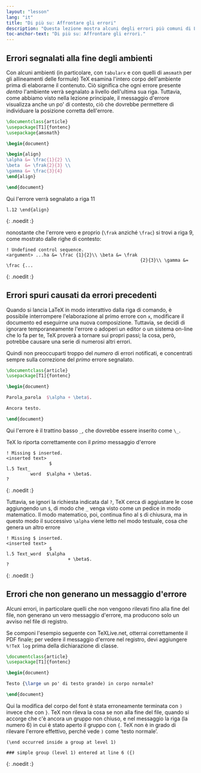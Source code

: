 ```yaml
---
layout: "lesson"
lang: "it"
title: "Di più su: Affrontare gli errori"
description: "Questa lezione mostra alcuni degli errori più comuni di LaTeX, spiega gli errori concatenati e gli errori silenziosi."
toc-anchor-text: "Di più su: Affrontare gli errori."
---
```


## Errori segnalati alla fine degli ambienti

Con alcuni ambienti (in particolare, con 
`tabularx` e con quelli di `amsmath` per 
gli allineamenti delle formule) TeX
esamina l'intero corpo dell'ambiente 
prima di elaborarne il contenuto. 
Ciò significa che ogni errore presente 
_dentro_ l'ambiente verrà segnalato a 
livello dell'ultima sua riga.
Tuttavia, come abbiamo visto nella 
lezione principale, il messaggio d'errore
visualizza anche un po' di contesto,
ciò che dovrebbe permettere di individuare
la posizione corretta dell'errore.

```latex
\documentclass{article}
\usepackage[T1]{fontenc}
\usepackage{amsmath}

\begin{document}

\begin{align}
\alpha &= \frac{1}{2} \\
\beta  &= \frak{2}{3} \\
\gamma &= \frac{3}{4} 
\end{align}

\end{document}
```

Qui l'errore verrà segnalato a riga 11

```
l.12 \end{align}
```
{: .noedit :}

nonostante che l'errore vero e proprio 
(`\frak` anziché `\frac`)
si trovi a riga 9, come mostrato dalle 
righe di contesto:


```
! Undefined control sequence.
<argument> ...ha &= \frac {1}{2}\\ \beta &= \frak 
                                                  {2}{3}\\ \gamma &= \frac {...
```
{: .noedit :}


## Errori spuri causati da errori precedenti

Quando si lancia LaTeX in modo interattivo 
dalla riga di comando, è possibile interrompere 
l'elaborazione al primo errore con `x`, modificare 
il documento ed eseguirne una nuova composizione. 
Tuttavia, se decidi di ignorare temporaneamente 
l'errore o adoperi un editor o un sistema on-line 
che lo fa per te, TeX proverà a tornare
sui propri passi; la cosa, però, potrebbe causare 
una serie di numerosi altri errori.

Quindi non preoccuparti troppo del _numero_ di 
errori notificati, e concentrati sempre sulla 
correzione del _primo_ errore segnalato.

```latex
\documentclass{article}
\usepackage[T1]{fontenc}

\begin{document}

Parola_parola  $\alpha + \beta$.

Ancora testo.

\end{document}
```

Qui l'errore è il trattino basso `_`, 
che dovrebbe essere inserito come `\_`.

TeX lo riporta correttamente con il _primo_ 
messaggio d'errore

```
! Missing $ inserted.
<inserted text> 
                $
l.5 Text_
         word  $\alpha + \beta$.
?
```
{: .noedit :}

Tuttavia, se ignori la richiesta indicata dal `?`, 
TeX cerca di aggiustare le cose aggiungendo un `$`, 
di modo che `_` venga visto come un pedice 
in modo matematico. 
Il modo matematico, poi, continua fino al `$` 
di chiusura, ma in questo modo il successivo 
`\alpha` viene letto nel modo testuale,
cosa che genera un altro errore

```
! Missing $ inserted.
<inserted text> 
                $
l.5 Text_word  $\alpha
                       + \beta$.
? 
```
{: .noedit :}


## Errori che non generano un messaggio d'errore

Alcuni errori, in particolare quelli che non 
vengono rilevati fino alla fine del file, non 
generano un vero messaggio d'errore,
ma producono solo un avviso nel file di registro.

Se componi l'esempio seguente con 
TeXLive.net, otterrai correttamente il PDF
finale; per vedere il messaggio
d'errore nel registro, devi aggiungere
`%!TeX log` prima della dichiarazione di classe.

```latex
\documentclass{article}
\usepackage[T1]{fontenc}

\begin{document}

Testo {\large un po' di testo grande) in corpo normale?

\end{document}
```

Qui la modifica del corpo del font è stata 
erroneamente terminata con `)` invece che con `}`. 
TeX non rileva la cosa se non alla fine del file, 
quando si accorge che c'è ancora un gruppo non chiuso,
e nel messaggio la riga (la numero 6) in cui è 
stato aperto il gruppo con `{`. 
TeX non è in grado di rilevare l'errore effettivo, 
perché vede `)` come ‘testo normale’.

```
(\end occurred inside a group at level 1)

### simple group (level 1) entered at line 6 ({)
```
{: .noedit :}


<script>
  window.addEventListener('load', function(){
      if(editors['pre0'] != null) editors['pre0'].moveCursorTo(8, 15, false);
      if(editors['pre3'] != null) editors['pre3'].moveCursorTo(3, 5, false);
      if(editors['pre6'] != null) editors['pre6'].moveCursorTo(4, 30, false);
  }, false);
</script>
